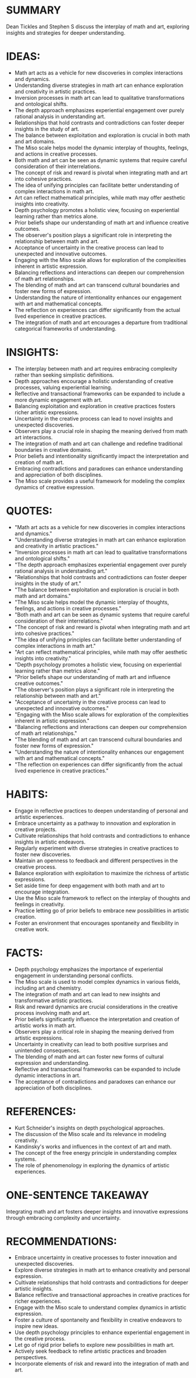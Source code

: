 # SUMMARY
Dean Tickles and Stephen S discuss the interplay of math and art, exploring insights and strategies for deeper understanding.

# IDEAS:
- Math art acts as a vehicle for new discoveries in complex interactions and dynamics.
- Understanding diverse strategies in math art can enhance exploration and creativity in artistic practices.
- Inversion processes in math art can lead to qualitative transformations and ontological shifts.
- The depth approach emphasizes experiential engagement over purely rational analysis in understanding art.
- Relationships that hold contrasts and contradictions can foster deeper insights in the study of art.
- The balance between exploitation and exploration is crucial in both math and art domains.
- The Miso scale helps model the dynamic interplay of thoughts, feelings, and actions in creative processes.
- Both math and art can be seen as dynamic systems that require careful consideration of their interrelations.
- The concept of risk and reward is pivotal when integrating math and art into cohesive practices.
- The idea of unifying principles can facilitate better understanding of complex interactions in math art.
- Art can reflect mathematical principles, while math may offer aesthetic insights into creativity.
- Depth psychology promotes a holistic view, focusing on experiential learning rather than metrics alone.
- Prior beliefs shape our understanding of math art and influence creative outcomes.
- The observer's position plays a significant role in interpreting the relationship between math and art.
- Acceptance of uncertainty in the creative process can lead to unexpected and innovative outcomes.
- Engaging with the Miso scale allows for exploration of the complexities inherent in artistic expression.
- Balancing reflections and interactions can deepen our comprehension of math art relationships.
- The blending of math and art can transcend cultural boundaries and foster new forms of expression.
- Understanding the nature of intentionality enhances our engagement with art and mathematical concepts.
- The reflection on experiences can differ significantly from the actual lived experience in creative practices.
- The integration of math and art encourages a departure from traditional categorical frameworks of understanding.

# INSIGHTS:
- The interplay between math and art requires embracing complexity rather than seeking simplistic definitions.
- Depth approaches encourage a holistic understanding of creative processes, valuing experiential learning.
- Reflective and transactional frameworks can be expanded to include a more dynamic engagement with art.
- Balancing exploitation and exploration in creative practices fosters richer artistic expressions.
- Uncertainty in the creative process can lead to novel insights and unexpected discoveries.
- Observers play a crucial role in shaping the meaning derived from math art interactions.
- The integration of math and art can challenge and redefine traditional boundaries in creative domains.
- Prior beliefs and intentionality significantly impact the interpretation and creation of math art.
- Embracing contradictions and paradoxes can enhance understanding and appreciation of both disciplines.
- The Miso scale provides a useful framework for modeling the complex dynamics of creative expression.

# QUOTES:
- "Math art acts as a vehicle for new discoveries in complex interactions and dynamics."
- "Understanding diverse strategies in math art can enhance exploration and creativity in artistic practices."
- "Inversion processes in math art can lead to qualitative transformations and ontological shifts."
- "The depth approach emphasizes experiential engagement over purely rational analysis in understanding art."
- "Relationships that hold contrasts and contradictions can foster deeper insights in the study of art."
- "The balance between exploitation and exploration is crucial in both math and art domains."
- "The Miso scale helps model the dynamic interplay of thoughts, feelings, and actions in creative processes."
- "Both math and art can be seen as dynamic systems that require careful consideration of their interrelations."
- "The concept of risk and reward is pivotal when integrating math and art into cohesive practices."
- "The idea of unifying principles can facilitate better understanding of complex interactions in math art."
- "Art can reflect mathematical principles, while math may offer aesthetic insights into creativity."
- "Depth psychology promotes a holistic view, focusing on experiential learning rather than metrics alone."
- "Prior beliefs shape our understanding of math art and influence creative outcomes."
- "The observer's position plays a significant role in interpreting the relationship between math and art."
- "Acceptance of uncertainty in the creative process can lead to unexpected and innovative outcomes."
- "Engaging with the Miso scale allows for exploration of the complexities inherent in artistic expression."
- "Balancing reflections and interactions can deepen our comprehension of math art relationships."
- "The blending of math and art can transcend cultural boundaries and foster new forms of expression."
- "Understanding the nature of intentionality enhances our engagement with art and mathematical concepts."
- "The reflection on experiences can differ significantly from the actual lived experience in creative practices."

# HABITS:
- Engage in reflective practices to deepen understanding of personal and artistic experiences.
- Embrace uncertainty as a pathway to innovation and exploration in creative projects.
- Cultivate relationships that hold contrasts and contradictions to enhance insights in artistic endeavors.
- Regularly experiment with diverse strategies in creative practices to foster new discoveries.
- Maintain an openness to feedback and different perspectives in the creative process.
- Balance exploration with exploitation to maximize the richness of artistic expressions.
- Set aside time for deep engagement with both math and art to encourage integration.
- Use the Miso scale framework to reflect on the interplay of thoughts and feelings in creativity.
- Practice letting go of prior beliefs to embrace new possibilities in artistic creation.
- Foster an environment that encourages spontaneity and flexibility in creative work.

# FACTS:
- Depth psychology emphasizes the importance of experiential engagement in understanding personal conflicts.
- The Miso scale is used to model complex dynamics in various fields, including art and chemistry.
- The integration of math and art can lead to new insights and transformative artistic practices.
- Risk and reward dynamics are crucial considerations in the creative process involving math and art.
- Prior beliefs significantly influence the interpretation and creation of artistic works in math art.
- Observers play a critical role in shaping the meaning derived from artistic expressions.
- Uncertainty in creativity can lead to both positive surprises and unintended consequences.
- The blending of math and art can foster new forms of cultural expression and understanding.
- Reflective and transactional frameworks can be expanded to include dynamic interactions in art.
- The acceptance of contradictions and paradoxes can enhance our appreciation of both disciplines.

# REFERENCES:
- Kurt Schneider's insights on depth psychological approaches.
- The discussion of the Miso scale and its relevance in modeling creativity.
- Kandinsky's works and influences in the context of art and math.
- The concept of the free energy principle in understanding complex systems.
- The role of phenomenology in exploring the dynamics of artistic experiences.

# ONE-SENTENCE TAKEAWAY
Integrating math and art fosters deeper insights and innovative expressions through embracing complexity and uncertainty.

# RECOMMENDATIONS:
- Embrace uncertainty in creative processes to foster innovation and unexpected discoveries.
- Explore diverse strategies in math art to enhance creativity and personal expression.
- Cultivate relationships that hold contrasts and contradictions for deeper artistic insights.
- Balance reflective and transactional approaches in creative practices for richer experiences.
- Engage with the Miso scale to understand complex dynamics in artistic expression.
- Foster a culture of spontaneity and flexibility in creative endeavors to inspire new ideas.
- Use depth psychology principles to enhance experiential engagement in the creative process.
- Let go of rigid prior beliefs to explore new possibilities in math art.
- Actively seek feedback to refine artistic practices and broaden perspectives.
- Incorporate elements of risk and reward into the integration of math and art.
